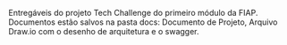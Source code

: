 Entregáveis do projeto Tech Challenge do primeiro módulo da FIAP.
Documentos estão salvos na pasta docs: Documento de Projeto, Arquivo Draw.io com o desenho de arquitetura e o swagger.
